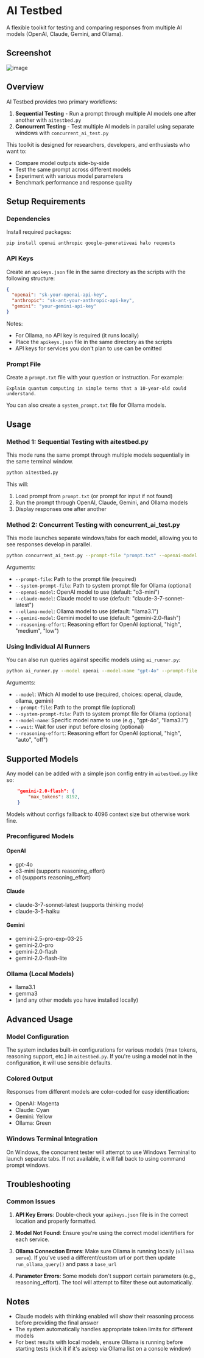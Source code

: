 # AI Testbed

A flexible toolkit for testing and comparing responses from multiple AI models (OpenAI, Claude, Gemini, and Ollama).

## Screenshot
![image](https://github.com/user-attachments/assets/bb30ee12-8925-4637-a684-7e0bd295b9fc)


## Overview

AI Testbed provides two primary workflows:

1. **Sequential Testing** - Run a prompt through multiple AI models one after another with `aitestbed.py`
2. **Concurrent Testing** - Test multiple AI models in parallel using separate windows with `concurrent_ai_test.py`

This toolkit is designed for researchers, developers, and enthusiasts who want to:
- Compare model outputs side-by-side
- Test the same prompt across different models
- Experiment with various model parameters
- Benchmark performance and response quality

## Setup Requirements

### Dependencies

Install required packages:
```
pip install openai anthropic google-generativeai halo requests
```

### API Keys

Create an `apikeys.json` file in the same directory as the scripts with the following structure:

```json
{
  "openai": "sk-your-openai-api-key",
  "anthropic": "sk-ant-your-anthropic-api-key",
  "gemini": "your-gemini-api-key"
}
```

Notes:
- For Ollama, no API key is required (it runs locally)
- Place the `apikeys.json` file in the same directory as the scripts
- API keys for services you don't plan to use can be omitted

### Prompt File

Create a `prompt.txt` file with your question or instruction. For example:

```
Explain quantum computing in simple terms that a 10-year-old could understand.
```

You can also create a `system_prompt.txt` file for Ollama models.

## Usage

### Method 1: Sequential Testing with aitestbed.py

This mode runs the same prompt through multiple models sequentially in the same terminal window.

```bash
python aitestbed.py
```

This will:
1. Load prompt from `prompt.txt` (or prompt for input if not found)
2. Run the prompt through OpenAI, Claude, Gemini, and Ollama models
3. Display responses one after another

### Method 2: Concurrent Testing with concurrent_ai_test.py

This mode launches separate windows/tabs for each model, allowing you to see responses develop in parallel.

```bash
python concurrent_ai_test.py --prompt-file "prompt.txt" --openai-model "gpt-4o" --claude-model "claude-3-7-sonnet-latest" --ollama-model "llama3.1" --gemini-model "gemini-2.0-flash"
```

Arguments:
- `--prompt-file`: Path to the prompt file (required)
- `--system-prompt-file`: Path to system prompt file for Ollama (optional)
- `--openai-model`: OpenAI model to use (default: "o3-mini")
- `--claude-model`: Claude model to use (default: "claude-3-7-sonnet-latest")
- `--ollama-model`: Ollama model to use (default: "llama3.1")
- `--gemini-model`: Gemini model to use (default: "gemini-2.0-flash")
- `--reasoning-effort`: Reasoning effort for OpenAI (optional, "high", "medium", "low")

### Using Individual AI Runners

You can also run queries against specific models using `ai_runner.py`:

```bash
python ai_runner.py --model openai --model-name "gpt-4o" --prompt-file "prompt.txt" --wait
```

Arguments:
- `--model`: Which AI model to use (required, choices: openai, claude, ollama, gemini)
- `--prompt-file`: Path to the prompt file (optional)
- `--system-prompt-file`: Path to system prompt file for Ollama (optional)
- `--model-name`: Specific model name to use (e.g., "gpt-4o", "llama3.1")
- `--wait`: Wait for user input before closing (optional)
- `--reasoning-effort`: Reasoning effort for OpenAI (optional, "high", "auto", "off")

## Supported Models

Any model can be added with a simple json config entry in `aitestbed.py` like so:
```json
    "gemini-2.0-flash": {
        "max_tokens": 8192,
    }
```
Models without configs fallback to 4096 context size but otherwise work fine.

### Preconfigured Models
#### OpenAI
- gpt-4o
- o3-mini (supports reasoning_effort)
- o1 (supports reasoning_effort)

#### Claude
- claude-3-7-sonnet-latest (supports thinking mode)
- claude-3-5-haiku

#### Gemini
- gemini-2.5-pro-exp-03-25
- gemini-2.0-pro
- gemini-2.0-flash
- gemini-2.0-flash-lite


### Ollama (Local Models)
- llama3.1
- gemma3
- (and any other models you have installed locally)

## Advanced Usage
### Model Configuration
The system includes built-in configurations for various models (max tokens, reasoning support, etc.) in `aitestbed.py`. If you're using a model not in the configuration, it will use sensible defaults.

### Colored Output
Responses from different models are color-coded for easy identification:
- OpenAI: Magenta
- Claude: Cyan
- Gemini: Yellow
- Ollama: Green

### Windows Terminal Integration

On Windows, the concurrent tester will attempt to use Windows Terminal to launch separate tabs. If not available, it will fall back to using command prompt windows.

## Troubleshooting

### Common Issues

1. **API Key Errors**: Double-check your `apikeys.json` file is in the correct location and properly formatted.

2. **Model Not Found**: Ensure you're using the correct model identifiers for each service.

3. **Ollama Connection Errors**: Make sure Ollama is running locally (`ollama serve`). If you've used a different/custom url or port then update `run_ollama_query()` and pass a `base_url`

4. **Parameter Errors**: Some models don't support certain parameters (e.g., reasoning_effort). The tool will attempt to filter these out automatically.

## Notes

- Claude models with thinking enabled will show their reasoning process before providing the final answer
- The system automatically handles appropriate token limits for different models
- For best results with local models, ensure Ollama is running before starting tests (kick it if it's asleep via Ollama list on a console window)
